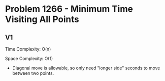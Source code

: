# Problem 1266 - Minimum Time Visiting All Points

## V1

Time Complexity: O(n)

Space Complexity: O(1)

- Diagonal move is allowable, so only need "longer side" seconds to move between two points.
